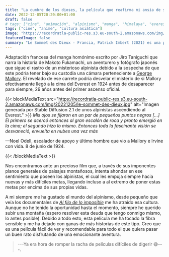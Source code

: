 ```yaml
---
title: "La cumbre de los dioses, la película que reafirma mi ansia de subir una montaña"
date: 2022-12-05T20:20:00+01:00
draft: false
# tags: ["cine", "animación", "alpinismo", "manga", "himalaya", "everest", "fotografía"]
tags: ["cine", "anime", "cultura asiática"]
image: "https://recordratla-public-res.s3.eu-south-2.amazonaws.com/img/20221205/le-sommet-des-dieux-750.jpg"
featuredImage: false
summary: "Le Sommet des Dieux - Francia, Patrick Imbert (2021) es una película que me ha tocado la fibra sensible y me ha dejado con ganas de más historias de alpinismo."
---
```


Adaptación francesa del manga homónimo escrito por Jiro Taniguchi que
narra la historia de Makoto Fukamachi, un aventurero y fotógrafo japonés
que sigue el rastro de un misterioso alpinista debido a la sospecha de
que este podría tener bajo su custodia una cámara perteneciente a
[George Mallory](https://es.wikipedia.org/wiki/George_Leigh_Mallory). El
revelado de ese carrete podría desvelar el misterio de si Mallory
efectivamente llegó a la cima del Everest en 1924 antes de desaparecer
para siempre, 29 años antes del primer ascenso oficial.

{{< blockMediaText src="https://recordratla-public-res.s3.eu-south-2.amazonaws.com/img/20221205/le-sommet-des-dieux.jpg" alt="Imagen generada por Stable Diffusion 2.1 de unos alpinistas ascendiendo al Everest." >}}
<em>Mis ojos se fijaron en un par de pequeños puntos negros [...] El primero se acercó entonces al gran escalón de roca y pronto emergió en la cima; el segundo hizo lo mismo. Entonces toda la fascinante visión se desvaneció, envuelta en nubes una vez más</em>
<p>—Noel Odell, escalador de apoyo y último hombre que vio a Mallory e Irvine con vida. 8 de junio de 1924.</p>
{{< /blockMediaText >}}

Nos encontramos ante un precioso film que, a través de sus imponentes
planos generales de paisajes montañosos, intenta ahondar en ese
sentimiento que poseen los alpinistas, el cual les empuja siempre hacia
nuevas y más difíciles metas, llegando incluso a al extremo de poner
estas metas por encima de sus propias vidas.

A mi siempre me ha gustado el mundo del alpinismo, desde pequeño que
veía los documentales de [*Al filo de lo
imposible*](https://es.wikipedia.org/wiki/Al_filo_de_lo_imposible) me ha
atraído esa cultura. Aunque no he tenido la oportunidad hasta el
momento, siempre he querido subir una montaña (espero resolver esta
deuda que tengo conmigo mismo, lo antes posible). Debido a todo esto,
esta película me ha tocado la fibra sensible y me ha dejado con ganas de
más historias de este tipo. Creo que es una película fácil de ver y
recomendable para todo el que quiera pasar un buen rato disfrutando de
una emocionante aventura.

> ---Ya era hora de romper la racha de películas difíciles de digerir
> 😅---.

